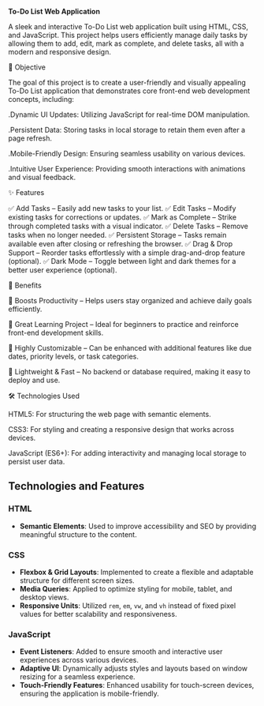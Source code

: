 **To-Do List Web Application**

A sleek and interactive To-Do List web application built using HTML, CSS, and JavaScript. This project helps users efficiently manage daily tasks by allowing them to add, edit, mark as complete, and delete tasks, all with a modern and responsive design.

🎯 Objective

The goal of this project is to create a user-friendly and visually appealing To-Do List application that demonstrates core front-end web development concepts, including:

.Dynamic UI Updates: Utilizing JavaScript for real-time DOM manipulation.

.Persistent Data: Storing tasks in local storage to retain them even after a page refresh.

.Mobile-Friendly Design: Ensuring seamless usability on various devices.

.Intuitive User Experience: Providing smooth interactions with animations and visual feedback.

✨ Features

✅ Add Tasks – Easily add new tasks to your list.
✅ Edit Tasks – Modify existing tasks for corrections or updates.
✅ Mark as Complete – Strike through completed tasks with a visual indicator.
✅ Delete Tasks – Remove tasks when no longer needed.
✅ Persistent Storage – Tasks remain available even after closing or refreshing the browser.
✅ Drag & Drop Support – Reorder tasks effortlessly with a simple drag-and-drop feature (optional).
✅ Dark Mode – Toggle between light and dark themes for a better user experience (optional).

🚀 Benefits

🔹 Boosts Productivity – Helps users stay organized and achieve daily goals efficiently.

🔹 Great Learning Project – Ideal for beginners to practice and reinforce front-end development skills.

🔹 Highly Customizable – Can be enhanced with additional features like due dates, priority levels, or task categories.

🔹 Lightweight & Fast – No backend or database required, making it easy to deploy and use.

🛠️ Technologies Used

HTML5: For structuring the web page with semantic elements.

CSS3: For styling and creating a responsive design that works across devices.

JavaScript (ES6+): For adding interactivity and managing local storage to persist user data.

## Technologies and Features

### **HTML**
- **Semantic Elements**: Used to improve accessibility and SEO by providing meaningful structure to the content.

### **CSS**
- **Flexbox & Grid Layouts**: Implemented to create a flexible and adaptable structure for different screen sizes.
- **Media Queries**: Applied to optimize styling for mobile, tablet, and desktop views.
- **Responsive Units**: Utilized `rem`, `em`, `vw`, and `vh` instead of fixed pixel values for better scalability and responsiveness.

### **JavaScript**
- **Event Listeners**: Added to ensure smooth and interactive user experiences across various devices.
- **Adaptive UI**: Dynamically adjusts styles and layouts based on window resizing for a seamless experience.
- **Touch-Friendly Features**: Enhanced usability for touch-screen devices, ensuring the application is mobile-friendly.



